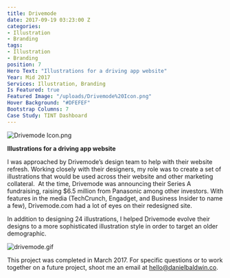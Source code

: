 ```yaml
---
title: Drivemode
date: 2017-09-19 03:23:00 Z
categories:
- Illustration
- Branding
tags:
- Illustration
- Branding
position: 7
Hero Text: "​​Illustrations for a driving app website"
Year: Mid 2017
Services: Illustration, Branding
Is Featured: true
Featured Image: "/uploads/Drivemode%20Icon.png"
Hover Background: "#DFEFEF"
Bootstrap Columns: 7
Case Study: TINT Dashboard
---
```


![Drivemode Icon.png](/uploads/Drivemode%20Icon.png)

**Illustrations for a driving app website**

​​I was approached by Drivemode’s design team to help with their website refresh. Working closely with their designers, my role was to create a set of illustrations that would be used across their website and other marketing collateral. 
​​
​​At the time, Drivemode was announcing their Series A fundraising, raising $6.5 million from Panasonic among other investors. With features in the media (TechCrunch, Engadget, and Business Insider to name a few), Drivemode.com had a lot of eyes on their redesigned site. 

In addition to designing 24 illustrations, I helped Drivemode evolve their designs to a more sophisticated illustration style in order to target an older demographic.

![drivemode.gif](/uploads/drivemode.gif)

This project was completed in March 2017. For specific questions or to work together on a future project, shoot me an email at [hello@danielbaldwin.co](mailto:hello@danielbaldwin.co).